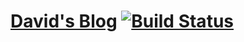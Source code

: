 # [David's Blog](https://i.love.software) [![Build Status](https://travis-ci.org/davherrmann/davherrmann.github.io.svg?branch=sources)](https://travis-ci.org/davherrmann/davherrmann.github.io)
